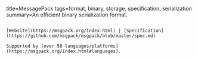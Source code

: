 title=MessagePack
tags=format, binary, storage, specification, serialization
summary=An efficient binary serialization format.
~~~~~~

[Website](https://msgpack.org/index.html) | [Specification](https://github.com/msgpack/msgpack/blob/master/spec.md)

Supported by [over 50 languages/platforms](https://msgpack.org/index.html#languages).

